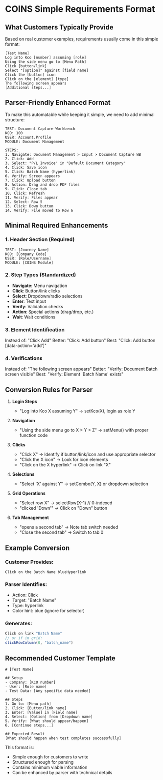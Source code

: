 # COINS Simple Requirements Format

## What Customers Typically Provide

Based on real customer examples, requirements usually come in this simple format:

```
[Test Name]
Log into Kco [number] assuming [role]
Using the side menu go to [Menu Path]
Click [button/link]
Select "[option]" against [field name]
Click the [button] icon
Click on the [element] [type]
The following screen appears
[Additional steps...]
```

## Parser-Friendly Enhanced Format

To make this automatable while keeping it simple, we need to add minimal structure:

```
TEST: Document Capture Workbench
KCO: 100
USER: Account.Profile
MODULE: Document Management

STEPS:
1. Navigate: Document Management > Input > Document Capture WB
2. Click: Add
3. Select: "P/L Invoice" in "Default Document Category"
4. Click: Save icon
5. Click: Batch Name (hyperlink)
6. Verify: Screen appears
7. Click: Upload button
8. Action: Drag and drop PDF files
9. Click: Close tab
10. Click: Refresh
11. Verify: Files appear
12. Select: Row 5
13. Click: Down button
14. Verify: File moved to Row 6
```

## Minimal Required Enhancements

### 1. Header Section (Required)
```
TEST: [Journey Name]
KCO: [Company Code]
USER: [Role/Username]
MODULE: [COINS Module]
```

### 2. Step Types (Standardized)
- **Navigate**: Menu navigation
- **Click**: Button/link clicks
- **Select**: Dropdown/radio selections
- **Enter**: Text input
- **Verify**: Validation checks
- **Action**: Special actions (drag/drop, etc.)
- **Wait**: Wait conditions

### 3. Element Identification
Instead of: "Click Add"
Better: "Click: Add button"
Best: "Click: Add button [data-action='add']"

### 4. Verifications
Instead of: "The following screen appears"
Better: "Verify: Document Batch screen visible"
Best: "Verify: Element 'Batch Name' exists"

## Conversion Rules for Parser

1. **Login Steps**
   - "Log into Kco X assuming Y" → setKco(X), login as role Y

2. **Navigation**
   - "Using the side menu go to X > Y > Z" → setMenu() with proper function code

3. **Clicks**
   - "Click X" → Identify if button/link/icon and use appropriate selector
   - "Click the X icon" → Look for icon elements
   - "Click on the X hyperlink" → Click on link "X"

4. **Selections**
   - "Select 'X' against Y" → setCombo(Y, X) or dropdown selection

5. **Grid Operations**
   - "Select row X" → selectRow(X-1) // 0-indexed
   - "clicked 'Down'" → Click on "Down" button

6. **Tab Management**
   - "opens a second tab" → Note tab switch needed
   - "Close the second tab" → Switch to tab 0

## Example Conversion

### Customer Provides:
```
Click on the Batch Name blueHyperlink
```

### Parser Identifies:
- Action: Click
- Target: "Batch Name"
- Type: hyperlink
- Color hint: blue (ignore for selector)

### Generates:
```javascript
Click on link "Batch Name"
// or if in grid:
clickRowColumn(0, "batch_name")
```

## Recommended Customer Template

```
# [Test Name]

## Setup
- Company: [KCO number]
- User: [Role name]
- Test Data: [Any specific data needed]

## Steps
1. Go to: [Menu path]
2. Click: [Button/link name] 
3. Enter: [Value] in [Field name]
4. Select: [Option] from [Dropdown name]
5. Verify: [What should appear/happen]
6. [Continue steps...]

## Expected Result
[What should happen when test completes successfully]
```

This format is:
- Simple enough for customers to write
- Structured enough for parsing
- Contains minimum viable information
- Can be enhanced by parser with technical details
